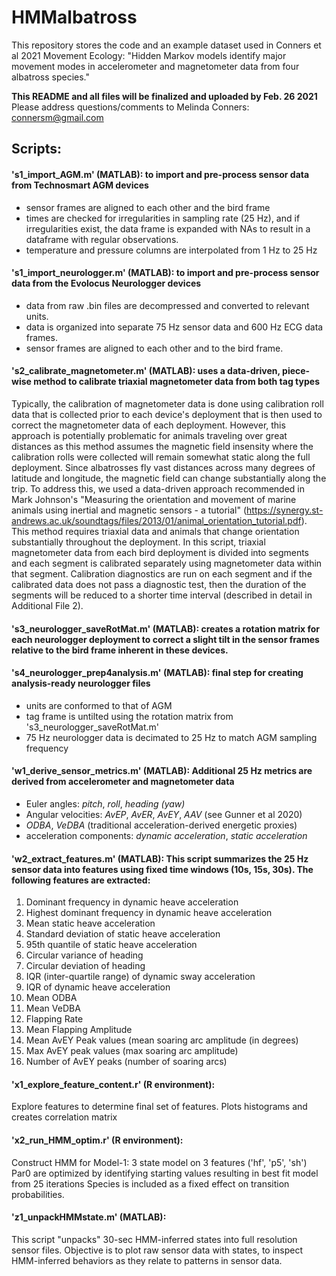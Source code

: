 # HMMalbatross
This repository stores the code and an example dataset used in Conners et al 2021 Movement Ecology: "Hidden Markov models identify major movement modes in accelerometer and magnetometer data from four albatross species."

**This README and all files will be finalized and uploaded by Feb. 26 2021** \
Please address questions/comments to Melinda Conners: connersm@gmail.com

## Scripts: 

#### 's1_import_AGM.m' (MATLAB): to import and pre-process sensor data from Technosmart AGM devices
  - sensor frames are aligned to each other and the bird frame
  - times are checked for irregularities in sampling rate (25 Hz), and if irregularities exist, the data frame is expanded with NAs to result in a dataframe with regular observations.
  - temperature and pressure columns are interpolated from 1 Hz to 25 Hz

#### 's1_import_neurologger.m' (MATLAB): to import and pre-process sensor data from the Evolocus Neurologger devices
  - data from raw .bin files are decompressed and converted to relevant units.
  - data is organized into separate 75 Hz sensor data and 600 Hz ECG data frames.
  - sensor frames are aligned to each other and to the bird frame.
  
#### 's2_calibrate_magnetometer.m' (MATLAB): uses a data-driven, piece-wise method to calibrate triaxial magnetometer data from both tag types
Typically, the calibration of magnetometer data is done using calibration roll data that is collected prior to each device's deployment that is then used to correct the magnetometer data of each deployment. However, this approach is potentially problematic for animals traveling over great distances as this method assumes the magnetic field insensity where the calibration rolls were collected will remain somewhat static along the full deployment. Since albatrosses fly vast distances across many degrees of latitude and longitude, the magnetic field can change substantially along the trip. To address this, we used a data-driven approach recommended in Mark Johnson's "Measuring the orientation and movement of marine animals using inertial and magnetic sensors - a tutorial" (https://synergy.st-andrews.ac.uk/soundtags/files/2013/01/animal_orientation_tutorial.pdf). This method requires triaxial data and animals that change orientation substantially throughout the deployment. In this script, triaxial magnetometer data from each bird deployment is divided into segments and each segment is calibrated separately using magnetometer data within that segment. Calibration diagnostics are run on each segment and if the calibrated data does not pass a diagnostic test, then the duration of the segments will be reduced to a shorter time interval (described in detail in Additional File 2). 

#### 's3_neurologger_saveRotMat.m' (MATLAB): creates a rotation matrix for each neurologger deployment to correct a slight tilt in the sensor frames relative to the bird frame inherent in these devices. 

#### 's4_neurologger_prep4analysis.m' (MATLAB): final step for creating analysis-ready neurologger files
- units are conformed to that of AGM
- tag frame is untilted using the rotation matrix from 's3_neurologger_saveRotMat.m'
- 75 Hz neurologger data is decimated to 25 Hz to match AGM sampling frequency

#### 'w1_derive_sensor_metrics.m' (MATLAB): Additional 25 Hz metrics are derived from accelerometer and magnetometer data 
- Euler angles: *pitch*, *roll*, *heading (yaw)*
- Angular velocities: *AvEP*, *AvER*, *AvEY*, *AAV* (see Gunner et al 2020)
- *ODBA*, *VeDBA* (traditional acceleration-derived energetic proxies)
- acceleration components: *dynamic acceleration*, *static acceleration*

#### 'w2_extract_features.m' (MATLAB): This script summarizes the 25 Hz sensor data into features using fixed time windows (10s, 15s, 30s). The following features are extracted: 
1.	Dominant frequency in dynamic heave acceleration
2.	Highest dominant frequency in dynamic heave acceleration
3.	Mean static heave acceleration
4.	Standard deviation of static heave acceleration
5.	95th quantile of static heave acceleration
6.	Circular variance of heading
7.	Circular deviation of heading
8.	IQR (inter-quartile range) of dynamic sway acceleration
9.	IQR of dynamic heave acceleration
10.	Mean ODBA
11.	Mean VeDBA
12.	Flapping Rate
13.	Mean Flapping Amplitude
14.	Mean AvEY Peak values (mean soaring arc amplitude (in degrees)
15.	Max AvEY peak values (max soaring arc amplitude)
16.	Number of AvEY peaks (number of soaring arcs)

#### 'x1_explore_feature_content.r' (R environment):
Explore features to determine final set of features. Plots histograms and creates correlation matrix

#### 'x2_run_HMM_optim.r' (R environment):
Construct HMM for Model-1: 3 state model on 3 features ('hf', 'p5', 'sh')
Par0 are optimized by identifying starting values resulting in best fit model from 25 iterations
Species is included as a fixed effect on transition probabilities.

#### 'z1_unpackHMMstate.m' (MATLAB): 
This script "unpacks" 30-sec HMM-inferred states into full resolution
sensor files. Objective is to plot raw sensor data with states, to
inspect HMM-inferred behaviors as they relate to patterns in sensor data.
